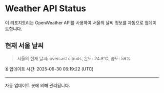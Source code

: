 
# Weather API Status

이 리포지토리는 OpenWeather API를 사용하여 서울의 날씨 정보를 자동으로 업데이트합니다.

## 현재 서울 날씨
> 서울의 현재 날씨: overcast clouds, 온도: 24.9°C, 습도: 58%

⏳ 업데이트 시간: 2025-09-30 06:19:22 (UTC)

---
자동 업데이트 봇에 의해 관리됩니다.
